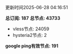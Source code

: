 更新时间2025-06-28 04:16:51

**总订阅: 187**
**总节点: 43733**
- vless节点: 24059
- hysteria2节点: 2

**google ping有效节点: 191**
